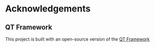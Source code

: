 # Acknowledgements


## QT Framework

This project is built with an open-source version of the [QT Framework](https://www.qt.io/)
